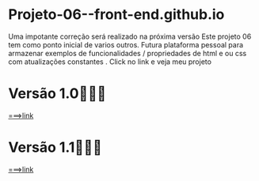 # Projeto-06--front-end.github.io
Uma impotante correção será realizado na próxima versão 
Este projeto 06 tem como ponto inicial de varios outros. Futura plataforma pessoal para armazenar exemplos de funcionalidades / propriedades de html e ou css com atualizações constantes 
. Click no link e veja meu projeto

# Versão 1.0🧑🏾‍💻
[===>link](https://thiagomassenomaciel.github.io/Projeto-06--front-end.github.io/Vers%C3%A3o-01/index.html)
# Versão 1.1🧑🏾‍💻
[===>link]( https://thiagomassenomaciel.github.io/Projeto-06--front-end.github.io/Vers%C3%A3o-01/index.html)
